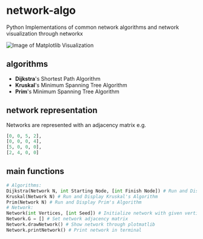 # network-algo
Python Implementations of common network algorithms and network visualization through networkx

![Image of Matplotlib Visualization](https://i.imgur.com/VLfnEXs.png "Visualization")

## algorithms
- **Dijkstra**'s Shortest Path Algorithm
- **Kruskal**'s Minimum Spanning Tree Algorithm
- **Prim**'s Minimum Spanning Tree Algorithm

## network representation
Networks are represented with an adjacency matrix
e.g.
```py
[0, 0, 5, 2],
[0, 0, 0, 4],
[5, 0, 0, 0],
[2, 4, 0, 0]
```

## main functions
```py
# Algorithms:
Dijkstra(Network N, int Starting Node, [int Finish Node]) # Run and Display Dijkstra's Algorithm
Kruskal(Network N) # Run and Display Kruskal's Algorithm
Prim(Network N) # Run and Display Prim's Algorithm
# Network:
Network(int Vertices, [int Seed]) # Initialize network with given vertices number
Network.G = [] # Set network adjacency matrix
Network.drawNetwork() # Show network through plotmatlib
Network.printNetwork() # Print network in terminal
```
